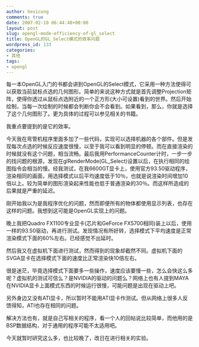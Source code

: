 ```yaml
---
author: hesicong
comments: true
date: 2007-02-10 06:44:48+00:00
layout: post
slug: opengl-mode-efficiency-of-gl_select
title: OpenGL的GL_Select模式的效率问题
wordpress_id: 133
categories:
- 其他
tags:
- opengl
---
```



每一本OpenGL入门的书都会讲到OpenGL的Select模式，它采用一种方法使得可以获取当前鼠标点选的几何图形。简单的来说这种方式就是首先调整Projection矩阵，使得你透过从鼠标点选附近的一个正方形(大小可设置)看到的世界。然后开始绘制，当每一次绘制的时候都会判断你会不会看到。如果看到，那么，你就是选择了这个几何图形了。更为具体的过程可以参见相关的书籍。

我重点要提到的是它的效率。

今天我在弯管机程序里面多加了一些代码，实现可以选择机器的各个部件。但是发现每次点选的时候反应速度很慢，以至于我可以看到明显的停顿。而在直接渲染的时候就没有这个问题，相当流畅。最后我用PerformanceCounter计时，一步一步的找问题的根源，发现在glRenderMode(GL_Select)设置以后，在执行相同的绘图指令会相当的慢。经我测试，在我6600GT显卡上，使用官方93.50驱动程序，渲染相同的画面，用选择模式以后平均速度低于10％，也就是说渲染时间增加10倍以上。较为简单的图形渲染起来性能也低于普通渲染的30％。而这样所造成的后果就是严重的延迟。

刚开始我以为是我程序优化的问题，然而即便所有的物体都使用显示列表，也存在这样的问题。我想到这可能是OpenGL实现上的问题。

晚上我把Quadro FX1100专业显卡(芯片和GeForce FX5700相同)装上以后，使用一样的93.50驱动，再进行测试。发现情况有所好转，选择模式下平均速度是正常渲染模式下面的60%左右。已经感觉不出延时。

然后我又在虚拟机下面进行测试，然而得到的现象却截然不同。虚拟机下面的SVGA显卡在选择模式下面的速度比正常渲染快10倍左右。

很是迷茫，毕竟选择模式下面要多一些操作，速度应该要慢一些，怎么会快这么多呢？虚拟机的测试可信么？是NVIDIA的驱动的问题么？网络上也有人提到MAYA在NVIDIA显卡上面模式东西的时候运行很慢，可能问题是出现在驱动上吧。

另外身边又没有ATI显卡，所以暂时不能用ATI显卡作测试。但从网络上很多人反馈得知，ATI也存在相同的问题。

解决方法也有，就是自己写相关的程序，看一个人的回帖说比较简单，而他用的是BSP数据结构，对于通用的程序可能不太适用吧。

今天就暂时研究这么多，也比较晚了，改日在进行相关的实验。
